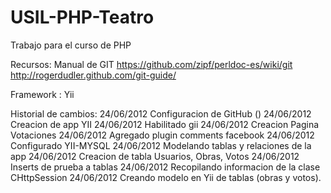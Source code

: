 USIL-PHP-Teatro
===============

Trabajo para el curso de PHP

Recursos:
	Manual de GIT
	https://github.com/zipf/perldoc-es/wiki/git
	http://rogerdudler.github.com/git-guide/

Framework :
	Yii

Historial de cambios:
	24/06/2012 Configuracion de GitHub ()
	24/06/2012 Creacion de app YII
	24/06/2012 Habilitado gii
	24/06/2012 Creacion Pagina Votaciones
	24/06/2012 Agregado plugin comments facebook
	24/06/2012 Configurado YII-MYSQL
	24/06/2012 Modelando tablas y relaciones de la app
	24/06/2012 Creacion de tabla Usuarios, Obras, Votos
	24/06/2012 Inserts de prueba a tablas
	24/06/2012 Recopilando informacion de la clase CHttpSession
	24/06/2012 Creando modelo en Yii de tablas (obras y votos).
	
	